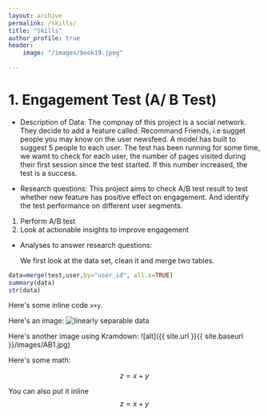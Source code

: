 ```yaml
---   
layout: archive
permalink: /skills/
title: "Skills"
author_profile: true
header:
    image: "/images/book19.jpeg"
      
---
```


# 1. Engagement Test (A/ B Test)

* Description of Data:
The compnay of this project is a social network. They decide to add a feature called: Recommand Friends, i.e sugget people you may know on the user newsfeed. A model has built to suggest 5 people to each user. The test has been running for some time, we wamt to check for each user, the number of pages visited during their first session since the test started. If this number increased, the test is a success.

* Research questions:
This project aims to check A/B test result to test whether new feature has positive effect on
engagement. And identify the test performance on different user segments.
1. Perform A/B test
2. Look at actionable insights to improve engagement


* Analyses to answer research questions:

  We first look at the data set, clean it and merge two tables.

```r
data=merge(test,user,by="user_id", all.x=TRUE)
summary(data)
str(data)
```

Here's some inline code `x+y`.

Here's an image:
<img src="{{ site.url }}{{ site.baseurl }}/images/AB1.jpg" alt="linearly separable data">

Here's another image using Kramdown:
![alt]({{ site.url }}{{ site.baseurl }}/images/AB1.jpg)

Here's some math:

$$z=x+y$$

You can also put it inline $$z=x+y$$




